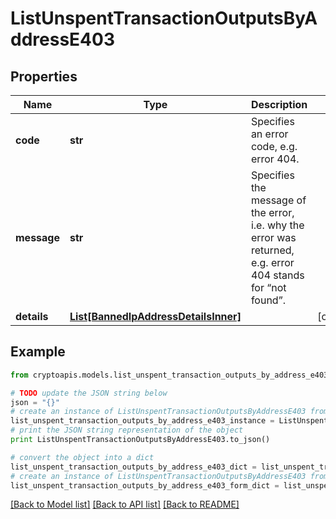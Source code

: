 # ListUnspentTransactionOutputsByAddressE403


## Properties
Name | Type | Description | Notes
------------ | ------------- | ------------- | -------------
**code** | **str** | Specifies an error code, e.g. error 404. | 
**message** | **str** | Specifies the message of the error, i.e. why the error was returned, e.g. error 404 stands for “not found”. | 
**details** | [**List[BannedIpAddressDetailsInner]**](BannedIpAddressDetailsInner.md) |  | [optional] 

## Example

```python
from cryptoapis.models.list_unspent_transaction_outputs_by_address_e403 import ListUnspentTransactionOutputsByAddressE403

# TODO update the JSON string below
json = "{}"
# create an instance of ListUnspentTransactionOutputsByAddressE403 from a JSON string
list_unspent_transaction_outputs_by_address_e403_instance = ListUnspentTransactionOutputsByAddressE403.from_json(json)
# print the JSON string representation of the object
print ListUnspentTransactionOutputsByAddressE403.to_json()

# convert the object into a dict
list_unspent_transaction_outputs_by_address_e403_dict = list_unspent_transaction_outputs_by_address_e403_instance.to_dict()
# create an instance of ListUnspentTransactionOutputsByAddressE403 from a dict
list_unspent_transaction_outputs_by_address_e403_form_dict = list_unspent_transaction_outputs_by_address_e403.from_dict(list_unspent_transaction_outputs_by_address_e403_dict)
```
[[Back to Model list]](../README.md#documentation-for-models) [[Back to API list]](../README.md#documentation-for-api-endpoints) [[Back to README]](../README.md)


